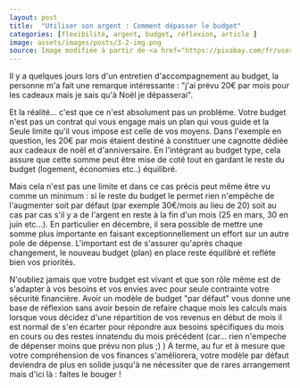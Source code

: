 ```yaml
---
layout: post
title:  "Utiliser son argent : Comment dépasser le budget"
categories: [flexibilité, argent, budget, réflexion, article ]
image: assets/images/posts/3-2-img.png
source: Image modifiée à partir de <a href="https://pixabay.com/fr/users/openclipart-vectors-30363/?utm_source=link-attribution&amp;utm_medium=referral&amp;utm_campaign=image&amp;utm_content=153336">OpenClipart-Vectors</a> de <a href="https://pixabay.com/fr/?utm_source=link-attribution&amp;utm_medium=referral&amp;utm_campaign=image&amp;utm_content=153336">Pixabay</a>
---
```


Il y a quelques jours lors d'un entretien d'accompagnement au budget, la personne m'a fait une remarque intéressante : "j'ai prévu 20€ par mois pour les cadeaux mais je sais qu'à Noël je dépasserai". 

Et la réalité... c'est que ce n'est absolument pas un problème. Votre budget n'est pas un contrat qui vous engage mais un plan qui vous guide et la Seule limite qu'il vous impose est celle de vos moyens. 
Dans l'exemple en question, les 20€ par mois étaient destiné à constituer une cagnotte dédiée aux cadeaux de noël et d'anniversaire. En l'intégrant au budget type, cela assure que cette somme peut être mise de coté tout en gardant le reste du budget (logement, économies etc..) équilibré. 

Mais cela n'est pas une limite et dans ce cas précis peut même être vu comme un minimum : si le reste du budget le permet rien n'empêche de l'augmenter soit par défaut (par exemple 30€/mois au lieu de 20) soit au cas par cas s'il y a de l'argent en reste à la fin d'un mois (25 en mars, 30 en juin etc...). En particulier en décembre, il sera possible de mettre une somme plus importante en faisant exceptionnellement un effort sur un autre pole de dépense. L'important est de s'assurer qu'après chaque changement, le nouveau budget (plan) en place reste équilibré et refléte bien vos priorités.

N'oubliez jamais que votre budget est vivant et que son rôle même est de s'adapter à vos besoins et vos envies avec pour seule contrainte votre sécurité financière. Avoir un modèle de budget "par défaut" vous donne une base de réflexion sans avoir besoin de refaire chaque mois les calculs mais lorsque vous décidez d'une répartition de vos revenus en début de mois il est normal de s'en écarter pour répondre aux besoins spécifiques du mois en cours ou des restes innatendu du mois précédent (car... rien n'empeche de dépenser moins que prévu non plus ;) )
A terme, au fur et à mesure que votre compréhension de vos finances s'améliorera, votre modèle par défaut deviendra de plus en solide jusqu'à ne nécessiter que de rares arrangement mais d'ici là : faites le bouger ! 